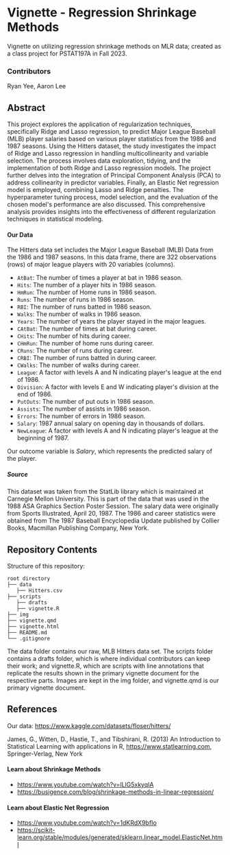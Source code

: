 # Vignette - Regression Shrinkage Methods

Vignette on utilizing regression shrinkage methods on MLR data; created as a class project for PSTAT197A in Fall 2023.

### Contributors

Ryan Yee, Aaron Lee

## Abstract

This project explores the application of regularization techniques, specifically Ridge and Lasso regression, to predict Major League Baseball (MLB) player salaries based on various player statistics from the 1986 and 1987 seasons. Using the Hitters dataset, the study investigates the impact of Ridge and Lasso regression in handling multicollinearity and variable selection. The process involves data exploration, tidying, and the implementation of both Ridge and Lasso regression models. The project further delves into the integration of Principal Component Analysis (PCA) to address collinearity in predictor variables. Finally, an Elastic Net regression model is employed, combining Lasso and Ridge penalties. The hyperparameter tuning process, model selection, and the evaluation of the chosen model's performance are also discussed. This comprehensive analysis provides insights into the effectiveness of different regularization techniques in statistical modeling.

#### Our Data

The Hitters data set includes the Major League Baseball (MLB) Data from the 1986 and 1987 seasons. In this data frame, there are 322 observations (rows) of major league players with 20 variables (columns).

- `AtBat`: The number of times a player at bat in 1986 season.
- `Hits`: The number of a player hits in 1986 season.
- `HmRun`: The number of Home runs in 1986 season.
- `Runs`: The number of runs in 1986 season.
- `RBI`: The number of runs batted in 1986 season.
- `Walks`: The number of walks in 1986 season.
- `Years`: The number of years the player stayed in the major leagues.
- `CAtBat`: The number of times at bat during career.
- `CHits`: The number of hits during career.
- `CHmRun`: The number of home runs during career.
- `CRuns`: The number of runs during career.
- `CRBI`: The number of runs batted in during career.
- `CWalks`: The number of walks during career.
- `League`: A factor with levels A and N indicating player's league at the end of 1986.
- `Division`: A factor with levels E and W indicating player's division at the end of 1986.
- `PutOuts`: The number of put outs in 1986 season.
- `Assists`: The number of assists in 1986 season.
- `Errors`: The number of errors in 1986 season.
- `Salary`: 1987 annual salary on opening day in thousands of dollars.
- `NewLeague`: A factor with levels A and N indicating player's league at the beginning of 1987.

Our outcome variable is *Salary*, which represents the predicted salary of the player.

##### Source

This dataset was taken from the StatLib library which is maintained at Carnegie Mellon University. This is part of the data that was used in the 1988 ASA Graphics Section Poster Session. The salary data were originally from Sports Illustrated, April 20, 1987. The 1986 and career statistics were obtained from The 1987 Baseball Encyclopedia Update published by Collier Books, Macmillan Publishing Company, New York.

## Repository Contents

Structure of this repository:

```         
root directory
├── data
   ├── Hitters.csv
├── scripts
   ├── drafts
   ├── vignette.R
├── img
├── vignette.qmd
├── vignette.html
├── README.md 
└── .gitignore
```

The data folder contains our raw, MLB Hitters data set. The scripts folder contains a drafts folder, which is where individual contributors can keep their work; and vignette.R, which are scripts with line annotations that replicate the results shown in the primary vignette document for the respective parts. Images are kept in the img folder, and vignette.qmd is our primary vignette document.

## References

Our data: https://www.kaggle.com/datasets/floser/hitters/

James, G., Witten, D., Hastie, T., and Tibshirani, R. (2013) An Introduction to Statistical Learning with applications in R, https://www.statlearning.com, Springer-Verlag, New York

#### Learn about Shrinkage Methods
- https://www.youtube.com/watch?v=lLlG5xkyqIA
- https://busigence.com/blog/shrinkage-methods-in-linear-regression/

#### Learn about Elastic Net Regression
- https://www.youtube.com/watch?v=1dKRdX9bfIo
- https://scikit-learn.org/stable/modules/generated/sklearn.linear_model.ElasticNet.html
